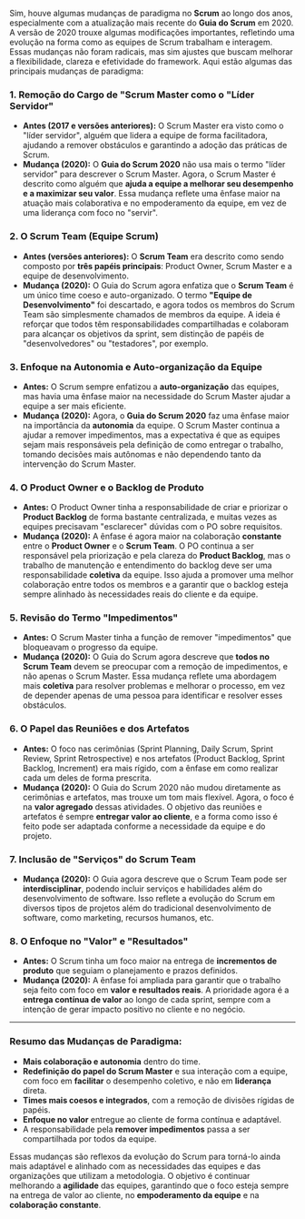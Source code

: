 Sim, houve algumas mudanças de paradigma no **Scrum** ao longo dos anos, especialmente com a atualização mais recente do **Guia do Scrum** em 2020. A versão de 2020 trouxe algumas modificações importantes, refletindo uma evolução na forma como as equipes de Scrum trabalham e interagem. Essas mudanças não foram radicais, mas sim ajustes que buscam melhorar a flexibilidade, clareza e efetividade do framework. Aqui estão algumas das principais mudanças de paradigma:

### 1. **Remoção do Cargo de "Scrum Master como o "Líder Servidor"**
   - **Antes (2017 e versões anteriores):** O Scrum Master era visto como o "líder servidor", alguém que lidera a equipe de forma facilitadora, ajudando a remover obstáculos e garantindo a adoção das práticas de Scrum.
   - **Mudança (2020):** O **Guia do Scrum 2020** não usa mais o termo "líder servidor" para descrever o Scrum Master. Agora, o Scrum Master é descrito como alguém que **ajuda a equipe a melhorar seu desempenho e a maximizar seu valor**. Essa mudança reflete uma ênfase maior na atuação mais colaborativa e no empoderamento da equipe, em vez de uma liderança com foco no "servir".

### 2. **O Scrum Team (Equipe Scrum)**
   - **Antes (versões anteriores):** O **Scrum Team** era descrito como sendo composto por **três papéis principais**: Product Owner, Scrum Master e a equipe de desenvolvimento.
   - **Mudança (2020):** O Guia do Scrum agora enfatiza que o **Scrum Team** é um único time coeso e auto-organizado. O termo **"Equipe de Desenvolvimento"** foi descartado, e agora todos os membros do Scrum Team são simplesmente chamados de membros da equipe. A ideia é reforçar que todos têm responsabilidades compartilhadas e colaboram para alcançar os objetivos da sprint, sem distinção de papéis de "desenvolvedores" ou "testadores", por exemplo.

### 3. **Enfoque na Autonomia e Auto-organização da Equipe**
   - **Antes:** O Scrum sempre enfatizou a **auto-organização** das equipes, mas havia uma ênfase maior na necessidade do Scrum Master ajudar a equipe a ser mais eficiente.
   - **Mudança (2020):** Agora, o **Guia do Scrum 2020** faz uma ênfase maior na importância da **autonomia** da equipe. O Scrum Master continua a ajudar a remover impedimentos, mas a expectativa é que as equipes sejam mais responsáveis pela definição de como entregar o trabalho, tomando decisões mais autônomas e não dependendo tanto da intervenção do Scrum Master.

### 4. **O Product Owner e o Backlog de Produto**
   - **Antes:** O Product Owner tinha a responsabilidade de criar e priorizar o **Product Backlog** de forma bastante centralizada, e muitas vezes as equipes precisavam "esclarecer" dúvidas com o PO sobre requisitos.
   - **Mudança (2020):** A ênfase é agora maior na colaboração **constante** entre o **Product Owner** e o **Scrum Team**. O PO continua a ser responsável pela priorização e pela clareza do **Product Backlog**, mas o trabalho de manutenção e entendimento do backlog deve ser uma responsabilidade **coletiva** da equipe. Isso ajuda a promover uma melhor colaboração entre todos os membros e a garantir que o backlog esteja sempre alinhado às necessidades reais do cliente e da equipe.

### 5. **Revisão do Termo "Impedimentos"**
   - **Antes:** O Scrum Master tinha a função de remover "impedimentos" que bloqueavam o progresso da equipe.
   - **Mudança (2020):** O Guia do Scrum agora descreve que **todos no Scrum Team** devem se preocupar com a remoção de impedimentos, e não apenas o Scrum Master. Essa mudança reflete uma abordagem mais **coletiva** para resolver problemas e melhorar o processo, em vez de depender apenas de uma pessoa para identificar e resolver esses obstáculos.

### 6. **O Papel das Reuniões e dos Artefatos**
   - **Antes:** O foco nas cerimônias (Sprint Planning, Daily Scrum, Sprint Review, Sprint Retrospective) e nos artefatos (Product Backlog, Sprint Backlog, Increment) era mais rígido, com a ênfase em como realizar cada um deles de forma prescrita.
   - **Mudança (2020):** O Guia do Scrum 2020 não mudou diretamente as cerimônias e artefatos, mas trouxe um tom mais flexível. Agora, o foco é na **valor agregado** dessas atividades. O objetivo das reuniões e artefatos é sempre **entregar valor ao cliente**, e a forma como isso é feito pode ser adaptada conforme a necessidade da equipe e do projeto.

### 7. **Inclusão de "Serviços" do Scrum Team**
   - **Mudança (2020):** O Guia agora descreve que o Scrum Team pode ser **interdisciplinar**, podendo incluir serviços e habilidades além do desenvolvimento de software. Isso reflete a evolução do Scrum em diversos tipos de projetos além do tradicional desenvolvimento de software, como marketing, recursos humanos, etc.

### 8. **O Enfoque no "Valor" e "Resultados"**
   - **Antes:** O Scrum tinha um foco maior na entrega de **incrementos de produto** que seguiam o planejamento e prazos definidos.
   - **Mudança (2020):** A ênfase foi ampliada para garantir que o trabalho seja feito com foco em **valor e resultados reais**. A prioridade agora é a **entrega contínua de valor** ao longo de cada sprint, sempre com a intenção de gerar impacto positivo no cliente e no negócio.

---

### Resumo das Mudanças de Paradigma:
- **Mais colaboração e autonomia** dentro do time.
- **Redefinição do papel do Scrum Master** e sua interação com a equipe, com foco em **facilitar** o desempenho coletivo, e não em **liderança** direta.
- **Times mais coesos e integrados**, com a remoção de divisões rígidas de papéis.
- **Enfoque no valor** entregue ao cliente de forma contínua e adaptável.
- A responsabilidade pela **remover impedimentos** passa a ser compartilhada por todos da equipe.

Essas mudanças são reflexos da evolução do Scrum para torná-lo ainda mais adaptável e alinhado com as necessidades das equipes e das organizações que utilizam a metodologia. O objetivo é continuar melhorando a **agilidade** das equipes, garantindo que o foco esteja sempre na entrega de valor ao cliente, no **empoderamento da equipe** e na **colaboração constante**.
